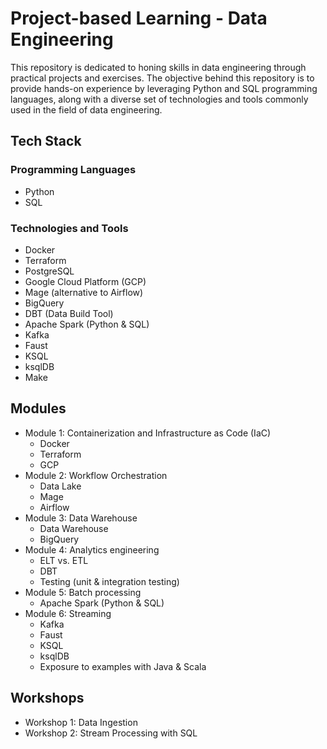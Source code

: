 # Project-based Learning - Data Engineering

This repository is dedicated to honing skills in data engineering through practical projects and exercises. The objective behind this repository is to provide hands-on experience by leveraging Python and SQL programming languages, along with a diverse set of technologies and tools commonly used in the field of data engineering.

## Tech Stack

### Programming Languages

- Python
- SQL

### Technologies and Tools

- Docker
- Terraform
- PostgreSQL
- Google Cloud Platform (GCP)
- Mage (alternative to Airflow)
- BigQuery
- DBT (Data Build Tool)
- Apache Spark (Python & SQL)
- Kafka
- Faust
- KSQL
- ksqlDB
- Make

## Modules

- Module 1: Containerization and Infrastructure as Code (IaC)
  - Docker
  - Terraform
  - GCP
- Module 2: Workflow Orchestration
  - Data Lake
  - Mage
  - Airflow
- Module 3: Data Warehouse
  - Data Warehouse
  - BigQuery
- Module 4: Analytics engineering
  - ELT vs. ETL
  - DBT
  - Testing (unit & integration testing)
- Module 5: Batch processing
  - Apache Spark (Python & SQL)
- Module 6: Streaming
  - Kafka
  - Faust
  - KSQL
  - ksqlDB
  - Exposure to examples with Java & Scala

## Workshops

- Workshop 1: Data Ingestion
- Workshop 2: Stream Processing with SQL
